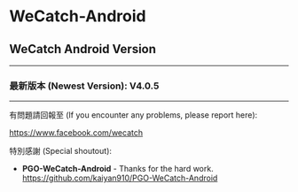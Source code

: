# WeCatch-Android

## WeCatch Android Version
---
### 最新版本 (Newest Version): V4.0.5
---
有問題請回報至 (If you encounter any problems, please report here):

https://www.facebook.com/wecatch

特別感謝 (Special shoutout):

* **PGO-WeCatch-Android** - Thanks for the hard work.
https://github.com/kaiyan910/PGO-WeCatch-Android
